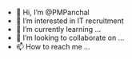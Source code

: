- 👋 Hi, I’m @PMPanchal
- 👀 I’m interested in IT recruitment
- 🌱 I’m currently learning ...
- 💞️ I’m looking to collaborate on ...
- 📫 How to reach me ...

<!---
PMPanchal/PMPanchal is a ✨ special ✨ repository because its `README.md` (this file) appears on your GitHub profile.
You can click the Preview link to take a look at your changes.
--->
